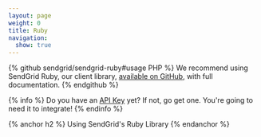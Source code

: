 ```yaml
---
layout: page
weight: 0
title: Ruby
navigation:
  show: true
---
```


{% github sendgrid/sendgrid-ruby#usage PHP %} We recommend using SendGrid Ruby, our client library, <a href="https://github.com/sendgrid/sendgrid-ruby">available on GitHub</a>, with full documentation. {% endgithub %}

{% info %}
Do you have an [API Key](https://app.sendgrid.com/settings/api_keys) yet? If not, go get one. You're going to need it to integrate!
{% endinfo %}

{% anchor h2 %} Using SendGrid's Ruby Library {% endanchor %}

<script src="https://gist.github.com/sendgrid-gists/4be3a76b716e16c274c2ad0f6a99e9b4.js"></script>
